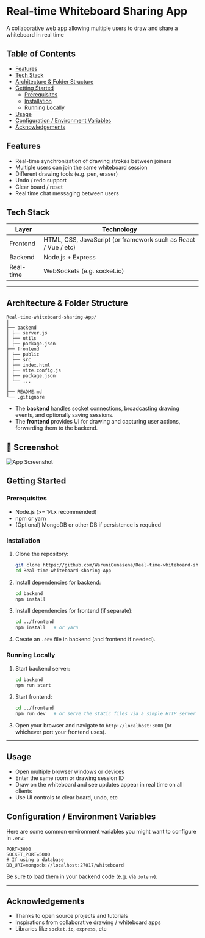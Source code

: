 # Real‑time Whiteboard Sharing App
A collaborative web app allowing multiple users to draw and share a whiteboard in real time

## Table of Contents

- [Features](#features)  
- [Tech Stack](#tech-stack)  
- [Architecture & Folder Structure](#architecture--folder-structure)  
- [Getting Started](#getting-started)  
  - [Prerequisites](#prerequisites)  
  - [Installation](#installation)  
  - [Running Locally](#running-locally)  
- [Usage](#usage)  
- [Configuration / Environment Variables](#configuration--environment-variables)  
- [Acknowledgements](#acknowledgements)

## Features
- Real-time synchronization of drawing strokes between joiners 
- Multiple users can join the same whiteboard session  
- Different drawing tools (e.g. pen, eraser)  
- Undo / redo support  
- Clear board / reset
- Real time chat messaging between users

## Tech Stack

| Layer | Technology |
|---|---|
| Frontend | HTML, CSS, JavaScript (or framework such as React / Vue / etc) |
| Backend | Node.js + Express |
| Real-time | WebSockets (e.g. socket.io) |

---

## Architecture & Folder Structure

```
Real-time-whiteboard-sharing-App/
│
├── backend
│ ├── server.js 
│ ├── utils
│ ├── package.json
├── frontend
│ ├── public
│ ├── src
│ ├── index.html
│ ├── vite.config.js
│ ├── package.json
│ └── ...
│
├── README.md
└── .gitignore  
```
- The **backend** handles socket connections, broadcasting drawing events, and optionally saving sessions.  
- The **frontend** provides UI for drawing and capturing user actions, forwarding them to the backend.

## 📸 Screenshot

![App Screenshot](<frontend/assets/Screenshot(5).png>)

## Getting Started

### Prerequisites
- Node.js (>= 14.x recommended)  
- npm or yarn  
- (Optional) MongoDB or other DB if persistence is required

### Installation

1. Clone the repository:
   ```bash
   git clone https://github.com/WaruniGunasena/Real-time-whiteboard-sharing-App.git
   cd Real-time-whiteboard-sharing-App
   ```

2. Install dependencies for backend:
   ```bash
   cd backend
   npm install
   ```

3. Install dependencies for frontend (if separate):
   ```bash
   cd ../frontend
   npm install   # or yarn
   ```

4. Create an `.env` file in backend (and frontend if needed).  

### Running Locally

1. Start backend server:
   ```bash
   cd backend
   npm run start
   ```

2. Start frontend:
   ```bash
   cd ../frontend
   npm run dev   # or serve the static files via a simple HTTP server
   ```

3. Open your browser and navigate to `http://localhost:3000` (or whichever port your frontend uses).

---
## Usage

- Open multiple browser windows or devices  
- Enter the same room or drawing session ID  
- Draw on the whiteboard and see updates appear in real time on all clients  
- Use UI controls to clear board, undo, etc

## Configuration / Environment Variables

Here are some common environment variables you might want to configure in `.env`:

```text
PORT=3000
SOCKET_PORT=5000
# If using a database
DB_URI=mongodb://localhost:27017/whiteboard
```

Be sure to load them in your backend code (e.g. via `dotenv`).

---


## Acknowledgements

- Thanks to open source projects and tutorials  
- Inspirations from collaborative drawing / whiteboard apps  
- Libraries like `socket.io`, `express`, etc  
